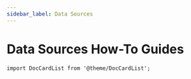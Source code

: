 ```yaml
---
sidebar_label: Data Sources
---
```


# Data Sources How-To Guides

```mdx-code-block
import DocCardList from '@theme/DocCardList';
```

<DocCardList />
